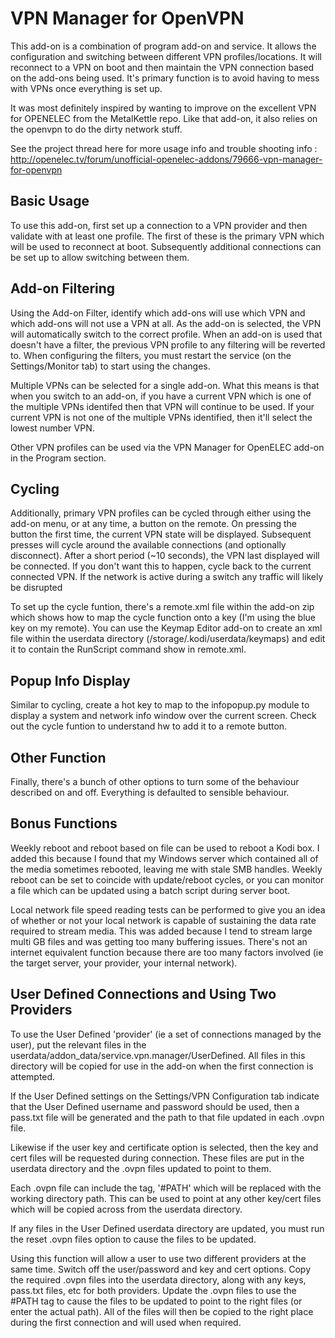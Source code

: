VPN Manager for OpenVPN
=======================

This add-on is a combination of program add-on and service.  It allows the configuration and switching between different VPN profiles/locations.  It will reconnect to a VPN on boot and then maintain the VPN connection based on the add-ons being used.  It's primary function is to avoid having to mess with VPNs once everything is set up.

It was most definitely inspired by wanting to improve on the excellent VPN for OPENELEC from the MetalKettle repo.  Like that add-on, it also relies on the openvpn to do the dirty network stuff.

See the project thread here for more usage info and trouble shooting info : http://openelec.tv/forum/unofficial-openelec-addons/79666-vpn-manager-for-openvpn


Basic Usage
-----------
To use this add-on, first set up a connection to a VPN provider and then validate with at least one profile.  The first of these is the primary VPN which will be used to reconnect at boot.  Subsequently additional connections can be set up to allow switching between them.


Add-on Filtering
----------------
Using the Add-on Filter, identify which add-ons will use which VPN and which add-ons will not use a VPN at all.  As the add-on is selected, the VPN will automatically switch to the correct profile.  When an add-on is used that doesn't have a filter, the previous VPN profile to any filtering will be reverted to.  When configuring the filters, you must restart the service (on the Settings/Monitor tab) to start using the changes.

Multiple VPNs can be selected for a single add-on.  What this means is that when you switch to an add-on, if you have a current VPN which is one of the multiple VPNs identifed then that VPN will continue to be used.  If your current VPN is not one of the multiple VPNs identified, then it'll select the lowest number VPN.

Other VPN profiles can be used via the VPN Manager for OpenELEC add-on in the Program section.


Cycling
-------
Additionally, primary VPN profiles can be cycled through either using the add-on menu, or at any time, a button on the remote.  On pressing the button the first time, the current VPN state will be displayed.  Subsequent presses will cycle around the available connections (and optionally disconnect).
After a short period (~10 seconds), the VPN last displayed will be connected.  If you don't want this to happen, cycle back to the current connected VPN.  If the network is active during a switch any traffic will likely be disrupted

To set up the cycle funtion, there's a remote.xml file within the add-on zip which shows how to map the cycle function onto a key (I'm using the blue key on my remote).  You can use the Keymap Editor add-on to create an xml file within the userdata directory (/storage/.kodi/userdata/keymaps) and edit it to contain the RunScript command show in remote.xml.


Popup Info Display
------------------
Similar to cycling, create a hot key to map to the infopopup.py module to display a system and network info window over the current screen.  Check out the cycle funtion to understand hw to add it to a remote button.


Other Function
--------------
Finally, there's a bunch of other options to turn some of the behaviour described on and off.  Everything is defaulted to sensible behaviour.


Bonus Functions
---------------
Weekly reboot and reboot based on file can be used to reboot a Kodi box.  I added this because I found that my Windows server which contained all of the media sometimes rebooted, leaving me with stale SMB handles.  Weekly reboot can be set to coincide with update/reboot cycles, or you can monitor a file which can be updated using a batch script during server boot.

Local network file speed reading tests can be performed to give you an idea of whether or not your local network is capable of sustaining the data rate required to stream media.  This was added because I tend to stream large multi GB files and was getting too many buffering issues.  There's not an internet equivalent function because there are too many factors involved (ie the target server, your provider, your internal network).


User Defined Connections and Using Two Providers
------------------------------------------------
To use the User Defined 'provider' (ie a set of connections managed by the user), put the relevant files in the userdata/addon_data/service.vpn.manager/UserDefined.  All files in this directory will be copied for use in the add-on when the first connection is attempted.  

If the User Defined settings on the Settings/VPN Configuration tab indicate that the User Defined username and password should be used, then a pass.txt file will be generated and the path to that file updated in each .ovpn file.  

Likewise if the user key and certificate option is selected, then the key and cert files will be requested during connection.  These files are put in the userdata directory and the .ovpn files updated to point to them.

Each .ovpn file can include the tag, '#PATH' which will be replaced with the working directory path.  This can be used to point at any other key/cert files which will be copied across from the userdata directory.

If any files in the User Defined userdata directory are updated, you must run the reset .ovpn files option to cause the files to be updated.

Using this function will allow a user to use two different providers at the same time.  Switch off the user/password and key and cert options.  Copy the required .ovpn files into the userdata directory, along with any keys, pass.txt files, etc for both providers.  Update the .ovpn files to use the #PATH tag to cause the files to be updated to point to the right files (or enter the actual path).  All of the files will then be copied to the right place during the first connection and will used when required.


